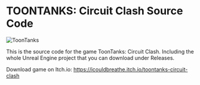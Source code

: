 # TOONTANKS: Circuit Clash Source Code

![ToonTanks](https://img.itch.zone/aW1nLzEzNzQzMjU0LnBuZw==/original/P7%2Bmxr.png)

This is the source code for the game ToonTanks: Circuit Clash.
Including the whole Unreal Engine project that you can download under Releases.

Download game on Itch.io: https://icouldbreathe.itch.io/toontanks-circuit-clash
